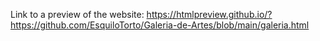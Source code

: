 Link to a preview of the website: https://htmlpreview.github.io/?https://github.com/EsquiloTorto/Galeria-de-Artes/blob/main/galeria.html
